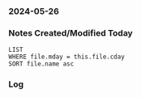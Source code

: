 ### 2024-05-26

### Notes Created/Modified Today
```dataview
LIST 
WHERE file.mday = this.file.cday
SORT file.name asc
```
### Log

